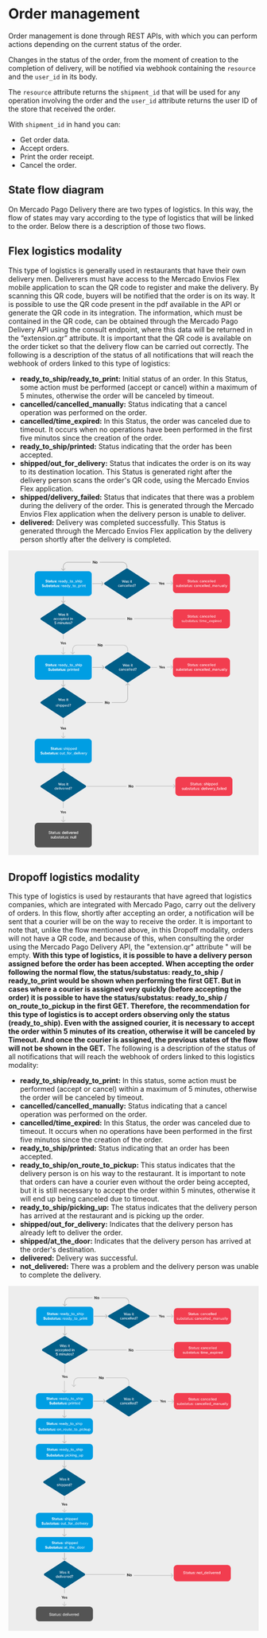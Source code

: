 # Order management

Order management is done through REST APIs, with which you can perform actions depending on the current status of the order.

Changes in the status of the order, from the moment of creation to the completion of delivery, will be notified via webhook containing the `resource` and the `user_id` in its body.

The `resource` attribute returns the `shipment_id` that will be used for any operation involving the order and the `user_id` attribute returns the user ID of the store that received the order.

With `shipment_id` in hand you can:

* Get order data.
* Accept orders.
* Print the order receipt.
* Cancel the order.

## State flow diagram

On Mercado Pago Delivery there are two types of logistics. In this way, the flow of states may vary according to the type of logistics that will be linked to the order. Below there is a description of those two flows.

## Flex logistics modality

This type of logistics is generally used in restaurants that have their own delivery men. Deliverers must have access to the Mercado Envios Flex mobile application to scan the QR code to register and make the delivery. By scanning this QR code, buyers will be notified that the order is on its way. It is possible to use the QR code present in the pdf available in the API or generate the QR code in its integration. The information, which must be contained in the QR code, can be obtained through the Mercado Pago Delivery API using the consult endpoint, where this data will be returned in the “extension.qr” attribute. It is important that the QR code is available on the order ticket so that the delivery flow can be carried out correctly. The following is a description of the status of all notifications that will reach the webhook of orders linked to this type of logistics:

  * **ready_to_ship/ready_to_print:** Initial status of an order. In this Status, some action must be performed (accept or cancel) within a maximum of 5 minutes, otherwise the order will be canceled by timeout.
  * **cancelled/cancelled_manually:** Status indicating that a cancel operation was performed on the order.
  * **cancelled/time_expired:** In this Status, the order was canceled due to timeout. It occurs when no operations have been performed in the first five minutos since the creation of the order.
  * **ready_to_ship/printed:** Status indicating that the order has been accepted.
  * **shipped/out_for_delivery:** Status that indicates the order is on its way to its destination location. This Status is generated right after the delivery person scans the order's QR code, using the Mercado Envios Flex application.
  * **shipped/delivery_failed:** Status that indicates that there was a problem during the delivery of the order. This is generated through the Mercado Envios Flex application when the delivery person is unable to deliver.
  * **delivered:** Delivery was completed successfully. This Status is generated through the Mercado Envios Flex application by the delivery person shortly after the delivery is completed.

![flowchart](/images/mpdelivery/flowchart_delivery_en.png)

## Dropoff logistics modality

This type of logistics is used by restaurants that have agreed that logistics companies, which are integrated with Mercado Pago, carry out the delivery of orders. In this flow, shortly after accepting an order, a notification will be sent that a courier will be on the way to receive the order. It is important to note that, unlike the flow mentioned above, in this Dropoff modality, orders will not have a QR code, and because of this, when consulting the order using the Mercado Pago Delivery API, the "extension.qr" attribute " will be empty. **With this type of logistics, it is possible to have a delivery person assigned before the order has been accepted. When accepting the order following the normal flow, the status/substatus: ready_to_ship / ready_to_print would be shown when performing the first GET. But in cases where a courier is assigned very quickly (before accepting the order) it is possible to have the status/substatus: ready_to_ship / on_route_to_pickup in the first GET. Therefore, the recommendation for this type of logistics is to accept orders observing only the status (ready_to_ship). Even with the assigned courier, it is necessary to accept the order within 5 minutes of its creation, otherwise it will be canceled by Timeout. And once the courier is assigned, the previous states of the flow will not be shown in the GET.** The following is a description of the status of all notifications that will reach the webhook of orders linked to this logistics modality:
  
  * **ready_to_ship/ready_to_print:** In this status, some action must be performed (accept or cancel) within a maximum of 5 minutes, otherwise the order will be canceled by timeout.
  * **cancelled/cancelled_manually:** Status indicating that a cancel operation was performed on the order.
  * **cancelled/time_expired:** In this Status, the order was canceled due to timeout. It occurs when no operations have been performed in the first five minutos since the creation of the order.
  * **ready_to_ship/printed:** Status indicating that an order has been accepted.
  * **ready_to_ship/on_route_to_pickup:** This status indicates that the delivery person is on his way to the restaurant. It is important to note that orders can have a courier even without the order being accepted, but it is still necessary to accept the order within 5 minutes, otherwise it will end up being canceled due to timeout.
  * **ready_to_ship/picking_up:** The status indicates that the delivery person has arrived at the restaurant and is picking up the order.
  * **shipped/out_for_delivery:** Indicates that the delivery person has already left to deliver the order.
  * **shipped/at_the_door:** Indicates that the delivery person has arrived at the order's destination.
  * **delivered:** Delivery was successful.
  * **not_delivered:** There was a problem and the delivery person was unable to complete the delivery.

![flowchart](/images/mpdelivery/flowchart-1_delivery_en.png)
